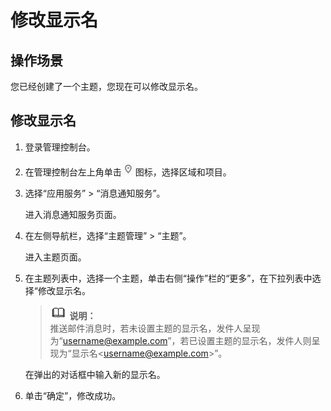 # 修改显示名<a name="zh-cn_topic_0043954038"></a>

## 操作场景<a name="section2244006614571"></a>

您已经创建了一个主题，您现在可以修改显示名。

## 修改显示名<a name="section20643947145723"></a>

1.  登录管理控制台。
2.  在管理控制台左上角单击![](figures/icon-region.png)图标，选择区域和项目。
3.  选择“应用服务” \> “消息通知服务”。

    进入消息通知服务页面。

4.  在左侧导航栏，选择“主题管理” \> “主题”。

    进入主题页面。

5.  在主题列表中，选择一个主题，单击右侧“操作”栏的“更多”，在下拉列表中选择“修改显示名。

    >![](public_sys-resources/icon-note.gif) **说明：**   
    >推送邮件消息时，若未设置主题的显示名，发件人呈现为“username@example.com”，若已设置主题的显示名，发件人则呈现为“显示名<username@example.com\>”。  

    在弹出的对话框中输入新的显示名。

6.  单击“确定”，修改成功。


